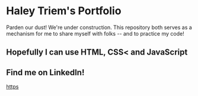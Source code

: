 # Haley Triem's Portfolio

Parden our dust! We're under construction. This repository both serves as a mechanism for me to share myself with folks -- and to practice my code!

## Hopefully I can use HTML, CSS< and JavaScript

## Find me on LinkedIn!
[https](https://www.linkedin.com/in/haley-triem/)
